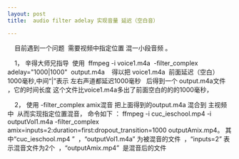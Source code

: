 ```yaml
---
layout: post
title:  audio filter adelay 实现音量 延迟（空白音）

---
```

    目前遇到一个问题  需要视频中指定位置 混一小段音频 。

    1， 辛得大师兄指导  使用  ffmpeg -i voice1.m4a  -filter_complex adelay="1000|1000"  output.m4a    得以把 voice1.m4a  前面延迟（空白）1000毫秒,中间“|”表示 左右声道都延迟1000毫秒   后得到一个 output.m4a文件 ，它的时间长度 这个文件比voice1.m4a多出了前面空白的的的1000毫秒，

    2， 使用 -filter_complex amix混音 把上面得到的output.m4a 混合到 主视频中  从而实现指定位置混音， 命令如下 ：
ffmpeg -i cuc_ieschool.mp4 -i outputVol1.m4a -filter_complex amix=inputs=2:duration=first:dropout_transition=1000 outputAmix.mp4。
其中“cuc_ieschool.mp4 ”  ，“outputVol1.m4a” 为被混音的文件  ，“inputs=2” 表示混音文件为2个  ，“outputAmix.mp4”  是混音后的文件
